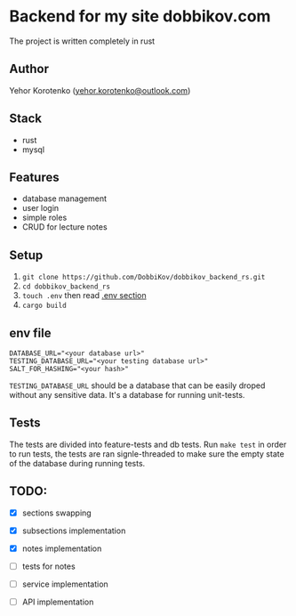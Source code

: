# Backend for my site dobbikov.com

The project is written completely in rust

## Author
Yehor Korotenko (yehor.korotenko@outlook.com)

## Stack
- rust 
- mysql

## Features
- database management
- user login
- simple roles
- CRUD for lecture notes 

## Setup
1. `git clone https://github.com/DobbiKov/dobbikov_backend_rs.git`
2. `cd dobbikov_backend_rs` 
3. `touch .env` then read [.env section](##env-file)
4. `cargo build`

## env file
```.env
DATABASE_URL="<your database url>"
TESTING_DATABASE_URL="<your testing database url>"
SALT_FOR_HASHING="<your hash>"
```
`TESTING_DATABASE_URL` should be a database that can be easily droped without any sensitive data. It's a database for running unit-tests.

## Tests
The tests are divided into feature-tests and db tests. Run `make test` in order to run tests, the tests are ran signle-threaded to make sure the empty state of the database during running tests.

## TODO:

- [x] sections swapping 
- [x] subsections implementation
- [x] notes implementation
- [ ] tests for notes

- [ ] service implementation
- [ ] API implementation

